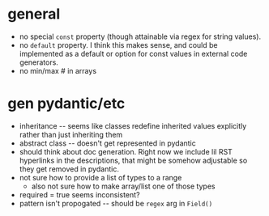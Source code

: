 # general

* no special `const` property (though attainable via regex for string values).
* no `default` property. I think this makes sense, and could be implemented as a default or option for const values in external code generators.
* no min/max # in arrays

# gen pydantic/etc

* inheritance -- seems like classes redefine inherited values explicitly rather than just inheriting them
* abstract class -- doesn't get represented in pydantic
* should think about doc generation. Right now we include lil RST hyperlinks in the descriptions, that might be somehow adjustable so they get removed in pydantic.
* not sure how to provide a list of types to a range
    * also not sure how to make array/list one of those types
* required = true seems inconsistent?
* pattern isn't propogated -- should be `regex` arg in `Field()`
